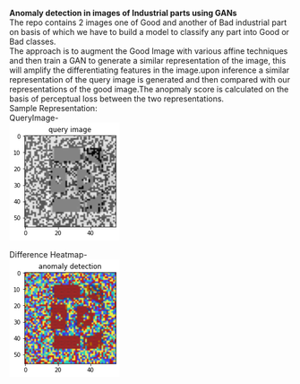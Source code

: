 **Anomaly detection in images of Industrial parts using GANs** \
The repo contains 2 images one of Good and another of Bad industrial part on basis of which we have to build a model to classify any part into Good or Bad classes. \
The approach is to augment the Good Image with various affine techniques and then train a GAN to generate a similar representation of the image, this will amplify the differentiating features in the image.upon inference a similar representation of the query image is generated and then compared with our representations of the good image.The anopmaly score is calculated on the basis of perceptual loss between the two representations. \
Sample Representation: \
QueryImage- \
![Query Image](https://github.com/Vaibhav21pandit/Anomaly_Detection_GAN/blob/main/query.png) 

Difference Heatmap- \
![Anomaly Image](https://github.com/Vaibhav21pandit/Anomaly_Detection_GAN/blob/main/anomaly.png)
